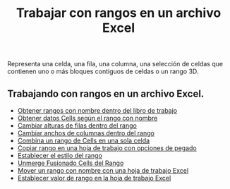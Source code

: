 ﻿---
title: Trabajar con rangos en un archivo Excel
second_title: Aspose.Cells Cloud Documen
linktitle: Sonó
type: docs
url: /es/ranges/
aliases: [/working-with-ranges/]
keywords: Working with ranges on an Excel fil
description: Cómo trabajar con rangos en un archivo Excel usando Aspose.Cells Cloud REST API. SDK admite tipos de lenguajes de desarrollo. Incluyen Android, C#, Go, Java, NodeJS, Perl, PHP, Python, Ruby y Swift
weight: 100
---
Representa una celda, una fila, una columna, una selección de celdas que contienen uno o más bloques contiguos de celdas o un rango 3D.

## Trabajando con rangos en un archivo Excel.

- [Obtener rangos con nombre dentro del libro de trabajo](/cells/es/get-named-ranges-inside-the-workbook/)
- [Obtener datos Cells según el rango con nombre](/cells/es/get-cells-data-based-on-named-range/)
- [Cambiar alturas de filas dentro del rango](/cells/es/cells/change-heights-of-rows-inside-the-range/)
- [Cambiar anchos de columnas dentro del rango](/cells/es/change-widths-of-columns-inside-the-range/)
- [Combina un rango de Cells en una sola celda](/cells/es/combines-a-range-of-cells-into-a-single-cell/)
- [Copiar rango en una hoja de trabajo con opciones de pegado](/cells/es/copy-range-in-a-worksheet-with-paste-options/)
- [Establecer el estilo del rango](/cells/es/set-the-style-of-the-range/)
- [Unmerge Fusionado Cells del Rango](/cells/es/unmerge-merged-cells-of-the-range/)
- [Mover un rango con nombre con una hoja de trabajo Excel](/cells/es/move-a-named-ranged-with-a-excel-worksheet/)
- [Establecer valor de rango en la hoja de trabajo Excel](/cells/es/ranges/set-value/)
